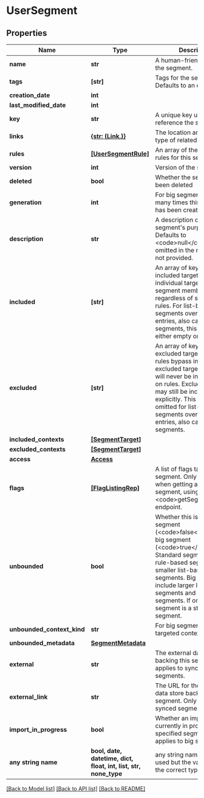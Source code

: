 # UserSegment


## Properties
Name | Type | Description | Notes
------------ | ------------- | ------------- | -------------
**name** | **str** | A human-friendly name for the segment. | 
**tags** | **[str]** | Tags for the segment. Defaults to an empty array. | 
**creation_date** | **int** |  | 
**last_modified_date** | **int** |  | 
**key** | **str** | A unique key used to reference the segment | 
**links** | [**{str: (Link,)}**](Link.md) | The location and content type of related resources | 
**rules** | [**[UserSegmentRule]**](UserSegmentRule.md) | An array of the targeting rules for this segment. | 
**version** | **int** | Version of the segment | 
**deleted** | **bool** | Whether the segment has been deleted | 
**generation** | **int** | For big segments, how many times this segment has been created. | 
**description** | **str** | A description of the segment&#39;s purpose. Defaults to &lt;code&gt;null&lt;/code&gt; and is omitted in the response if not provided. | [optional] 
**included** | **[str]** | An array of keys for included targets. Included individual targets are always segment members, regardless of segment rules. For list-based segments over 15,000 entries, also called big segments, this array is either empty or omitted. | [optional] 
**excluded** | **[str]** | An array of keys for excluded targets. Segment rules bypass individual excluded targets, so they will never be included based on rules. Excluded targets may still be included explicitly. This value is omitted for list-based segments over 15,000 entries, also called big segments. | [optional] 
**included_contexts** | [**[SegmentTarget]**](SegmentTarget.md) |  | [optional] 
**excluded_contexts** | [**[SegmentTarget]**](SegmentTarget.md) |  | [optional] 
**access** | [**Access**](Access.md) |  | [optional] 
**flags** | [**[FlagListingRep]**](FlagListingRep.md) | A list of flags targeting this segment. Only included when getting a single segment, using the &lt;code&gt;getSegment&lt;/code&gt; endpoint. | [optional] 
**unbounded** | **bool** | Whether this is a standard segment (&lt;code&gt;false&lt;/code&gt;) or a big segment (&lt;code&gt;true&lt;/code&gt;). Standard segments include rule-based segments and smaller list-based segments. Big segments include larger list-based segments and synced segments. If omitted, the segment is a standard segment. | [optional] 
**unbounded_context_kind** | **str** | For big segments, the targeted context kind. | [optional] 
**unbounded_metadata** | [**SegmentMetadata**](SegmentMetadata.md) |  | [optional] 
**external** | **str** | The external data store backing this segment. Only applies to synced segments. | [optional] 
**external_link** | **str** | The URL for the external data store backing this segment. Only applies to synced segments. | [optional] 
**import_in_progress** | **bool** | Whether an import is currently in progress for the specified segment. Only applies to big segments. | [optional] 
**any string name** | **bool, date, datetime, dict, float, int, list, str, none_type** | any string name can be used but the value must be the correct type | [optional]

[[Back to Model list]](../README.md#documentation-for-models) [[Back to API list]](../README.md#documentation-for-api-endpoints) [[Back to README]](../README.md)


